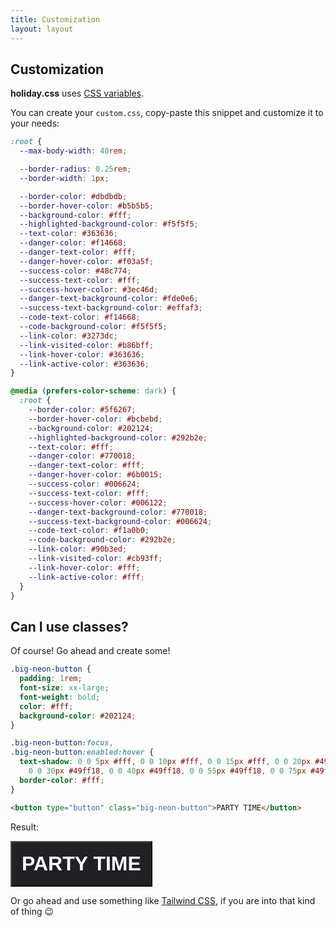 ```yaml
---
title: Customization
layout: layout
---
```


## Customization

**holiday.css** uses
[CSS variables](https://developer.mozilla.org/en-US/docs/Web/CSS/Using_CSS_custom_properties).

You can create your `custom.css`, copy-paste this snippet and customize it to
your needs:

```css
:root {
  --max-body-width: 48rem;

  --border-radius: 0.25rem;
  --border-width: 1px;

  --border-color: #dbdbdb;
  --border-hover-color: #b5b5b5;
  --background-color: #fff;
  --highlighted-background-color: #f5f5f5;
  --text-color: #363636;
  --danger-color: #f14668;
  --danger-text-color: #fff;
  --danger-hover-color: #f03a5f;
  --success-color: #48c774;
  --success-text-color: #fff;
  --success-hover-color: #3ec46d;
  --danger-text-background-color: #fde0e6;
  --success-text-background-color: #effaf3;
  --code-text-color: #f14668;
  --code-background-color: #f5f5f5;
  --link-color: #3273dc;
  --link-visited-color: #b86bff;
  --link-hover-color: #363636;
  --link-active-color: #363636;
}

@media (prefers-color-scheme: dark) {
  :root {
    --border-color: #5f6267;
    --border-hover-color: #bcbebd;
    --background-color: #202124;
    --highlighted-background-color: #292b2e;
    --text-color: #fff;
    --danger-color: #770018;
    --danger-text-color: #fff;
    --danger-hover-color: #6b0015;
    --success-color: #006624;
    --success-text-color: #fff;
    --success-hover-color: #006122;
    --danger-text-background-color: #770018;
    --success-text-background-color: #006624;
    --code-text-color: #f1a0b0;
    --code-background-color: #292b2e;
    --link-color: #90b3ed;
    --link-visited-color: #cb93ff;
    --link-hover-color: #fff;
    --link-active-color: #fff;
  }
}
```

## Can I use classes?

Of course! Go ahead and create some!

```css
.big-neon-button {
  padding: 1rem;
  font-size: xx-large;
  font-weight: bold;
  color: #fff;
  background-color: #202124;
}

.big-neon-button:focus,
.big-neon-button:enabled:hover {
  text-shadow: 0 0 5px #fff, 0 0 10px #fff, 0 0 15px #fff, 0 0 20px #49ff18,
    0 0 30px #49ff18, 0 0 40px #49ff18, 0 0 55px #49ff18, 0 0 75px #49ff18;
  border-color: #fff;
}
```

```html
<button type="button" class="big-neon-button">PARTY TIME</button>
```

Result:

<button type="button" class="big-neon-button">PARTY TIME</button>

<style>
  .big-neon-button {
    padding: 1rem;
    font-size: xx-large;
    font-weight: bold;
    color: #fff;
    background-color: #202124;
  }

  .big-neon-button:focus,
  .big-neon-button:enabled:hover {
      text-shadow: 0 0 5px #fff, 0 0 10px #fff, 0 0 15px #fff, 0 0 20px #49ff18, 0 0 30px #49ff18, 0 0 40px #49ff18, 0 0 55px #49ff18, 0 0 75px #49ff18;
      border-color: #fff;
  }
</style>

Or go ahead and use something like [Tailwind CSS](https://tailwindcss.com/), if
you are into that kind of thing 😉
